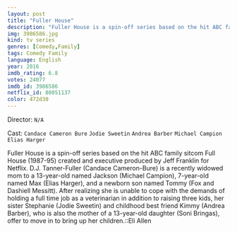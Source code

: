```yaml
---
layout: post
title: "Fuller House"
description: "Fuller House is a spin-off series based on the hit ABC family sitcom Full House (1987-95) created and executive produced by Jeff Franklin for Netflix. D.J. Tanner-Fuller (Candace Cameron-Bure) is a recently widowed mom to a 13-year-old named Jackson (Michael Campion), 7-year-old named Max (Elias Harger), and a newborn son named Tommy (Fox and Dashiell Messitt). After realizing she is unable to cope with the demands of holding a full time job as a veterinaria.."
img: 3986586.jpg
kind: tv series
genres: [Comedy,Family]
tags: Comedy Family 
language: English
year: 2016
imdb_rating: 6.8
votes: 24077
imdb_id: 3986586
netflix_id: 80051137
color: 472d30
---
```

Director: `N/A`  

Cast: `Candace Cameron Bure` `Jodie Sweetin` `Andrea Barber` `Michael Campion` `Elias Harger` 

Fuller House is a spin-off series based on the hit ABC family sitcom Full House (1987-95) created and executive produced by Jeff Franklin for Netflix. D.J. Tanner-Fuller (Candace Cameron-Bure) is a recently widowed mom to a 13-year-old named Jackson (Michael Campion), 7-year-old named Max (Elias Harger), and a newborn son named Tommy (Fox and Dashiell Messitt). After realizing she is unable to cope with the demands of holding a full time job as a veterinarian in addition to raising three kids, her sister Stephanie (Jodie Sweetin) and childhood best friend Kimmy (Andrea Barber), who is also the mother of a 13-year-old daughter (Soni Bringas), offer to move in to bring up her children.::Eli Allen